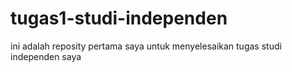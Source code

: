 # tugas1-studi-independen
ini adalah reposity pertama saya untuk menyelesaikan tugas studi independen saya
